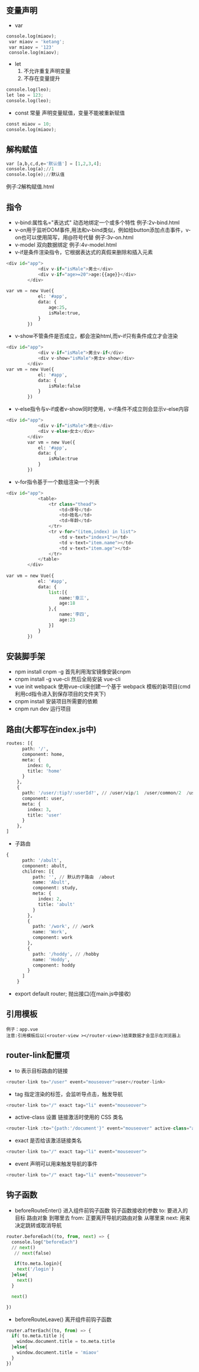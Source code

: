## 变量声明
* var
```python
console.log(miaov);
 var miaov = 'ketang';
 var miaov = '123'
 console.log(miaov);
```
* let
    1. 不允许重复声明变量
    2. 不存在变量提升
```python
console.log(leo);
let leo = 123;
console.log(leo);
```
* const 
    常量 声明变量赋值，变量不能被重新赋值
```python
const miaov = 10;
console.log(miaov);
```

## 解构赋值
```python
var [a,b,c,d,e='默认值'] = [1,2,3,4];
console.log(a);//1
console.log(e);//默认值
```
例子:2解构赋值.html

## 指令
* v-bind:属性名="表达式"  动态地绑定一个或多个特性
    例子:2v-bind.html
* v-on用于监听DOM事件,用法和v-bind类似，例如给button添加点击事件，v-on也可以使用简写，用@符号代替
    例子:3v-on.html
* v-model   双向数据绑定
    例子:4v-model.html
* v-if是条件渲染指令，它根据表达式的真假来删除和插入元素
```python
<div id="app">
            <div v-if="isMale">男士</div>
            <div v-if="age>=20">age:{{age}}</div>
        </div>
        
var vm = new Vue({
            el: '#app',
            data: {
                age:25,
                isMale:true,
            }
        })
```
* v-show不管条件是否成立，都会渲染html,而v-if只有条件成立才会渲染
```python
<div id="app">
            <div v-if="isMale">男士v-if</div>
            <div v-show="isMale">男士v-show</div>
        </div>
var vm = new Vue({
            el: '#app',
            data: {
                isMale:false
            }
        })
```
* v-else指令与v-if或者v-show同时使用，v-if条件不成立则会显示v-else内容
```python
<div id="app">
            <div v-if="isMale">男士</div>
            <div v-else>女士</div>
        </div>
        var vm = new Vue({
            el: '#app',
            data: {
                isMale:true
            }
        })
```
* v-for指令基于一个数组渲染一个列表
```python
<div id="app">
            <table>
                <tr class="thead">
                    <td>序号</td>
                    <td>姓名</td>
                    <td>年龄</td>
                </tr>
                <tr v-for="(item,index) in list">
                    <td v-text="index+1"></td>
                    <td v-text="item.name"></td>
                    <td v-text="item.age"></td>
                </tr>
            </table>
        </div>
        
var vm = new Vue({
            el: '#app',
            data: {
                list:[{
                    name:'章三',
                    age:18
                },{
                    name:'李四',
                    age:23
                }]
            }
        })
```

## 安装脚手架
* npm install cnpm -g 首先利用淘宝镜像安装cnpm
* cnpm install -g vue-cli  然后全局安装 vue-cli
* vue init webpack  使用vue-cli来创建一个基于 webpack 模板的新项目(cmd利用cd指令进入到保存项目的文件夹下)
* cnpm install  安装项目所需要的依赖 
* cnpm run dev   运行项目

## 路由(大都写在index.js中)
```python
routes: [{
      path: '/',
      component: home,
      meta: {
        index: 0,
        title: 'home'
      }
    },
    {
      path: '/user/:tip?/:userId?', // /user/vip/1  /user/common/2  /user
      component: user,
      meta: {
        index: 3,
        title: 'user'
      }
    },
]
```
* 子路由
```python
{
      path: '/abult',
      component: abult,
      children: [{
          path: '', // 默认的子路由  /about
          name: 'Abult',
          component: study,
          meta: {
            index: 2,
            title: 'abult'
          }
        },
        {
          path: '/work', // /work
          name: 'Work',
          component: work
        },
        {
          path: '/hoddy', // /hobby
          name: 'Hoddy',
          component: hoddy
        }
      ]
    }
```
* export default router; 抛出接口(在main.js中接收)

## 引用模板
    例子：app.vue
    注意:引用模板后以(<router-view ></router-view>)结束数据才会显示在浏览器上

## router-link配置项
* to 表示目标路由的链接
```python
<router-link to="/user" event="mouseover">user</router-link>
```
* tag 指定渲染的标签，会监听导点击，触发导航
```python
<router-link to="/" exact tag="li" event="mouseover">
```
* active-class 设置 链接激活时使用的 CSS 类名
```python
<router-link :to="{path:'/document'}" event="mouseover" active-class="activeClass" >document</router-link>
```
* exact 是否给该激活链接类名
```python
<router-link to="/" exact tag="li" event="mouseover">
```
* event 声明可以用来触发导航的事件
```python
<router-link to="/" exact tag="li" event="mouseover">
```

## 钩子函数
 * beforeRouteEnter()  进入组件前钩子函数
    钩子函数接收的参数
	to:  	要进入的目标 路由对象    到哪里去
	from: 	正要离开导航的路由对象  从哪里来
	next: 	用来决定跳转或取消导航
  
```python
router.beforeEach((to, from, next) => {
  console.log("beforeEach")
  // next()
   // next(false)

   if(to.meta.login){
    next('/login')
  }else{
    next()
  }

  next()

})
```
* beforeRouteLeave()  离开组件前钩子函数
```python
router.afterEach((to, from) => {
  if( to.meta.title ){
    window.document.title = to.meta.title
  }else{
    window.document.title = 'miaov'
  }
})
```